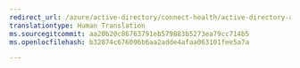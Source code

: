 ```yaml
---
redirect_url: /azure/active-directory/connect-health/active-directory-aadconnect-health-agent-install
translationtype: Human Translation
ms.sourcegitcommit: aa20b20c86763791eb579883b5273ea79cc714b5
ms.openlocfilehash: b32874c676096b6aa2adde4afaa063101fee5a7a

---
```




<!--HONumber=Dec16_HO3-->


